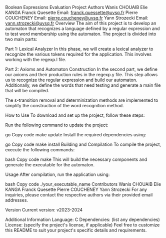 Boolean Expressions Evaluation Project
Authors
Wanis CHOUAIB
Elie KANGA
Franck Quesette
Email: franck.quessette@uvsq.fr
Pierre COUCHENEY
Email: pierre.coucheney@uvsq.fr
Yann Strozecki
Email: yann.strozecki@uvsq.fr
Overview
The aim of this project is to develop an automaton that recognizes a language defined by a regular expression and to test word membership using the automaton. The project is divided into two main parts:

Part 1: Lexical Analyzer
In this phase, we will create a lexical analyzer to recognize the various tokens required for the application. This involves working with the regexp.l file.

Part 2: Axioms and Automaton Construction
In the second part, we define our axioms and their production rules in the regexp.y file. This step allows us to recognize the regular expression and build our automaton. Additionally, we define the words that need testing and generate a main file that will be compiled.

The ε-transition removal and determinization methods are implemented to simplify the construction of the word recognition method.

How to Use
To download and set up the project, follow these steps:

Run the following command to update the project:

go
Copy code
make update
Install the required dependencies using:

go
Copy code
make install
Building and Compilation
To compile the project, execute the following commands:

bash
Copy code
make
This will build the necessary components and generate the executable for the automaton.

Usage
After compilation, run the application using:

bash
Copy code
./your_executable_name
Contributors
Wanis CHOUAIB
Elie KANGA
Franck Quesette
Pierre COUCHENEY
Yann Strozecki
For any inquiries, please contact the respective authors via their provided email addresses.

Version
Current version: v2023-2024

Additional Information
Language: C
Dependencies: (list any dependencies)
License: (specify the project's license, if applicable)
Feel free to customize this README to suit your project's specific details and requirements.

